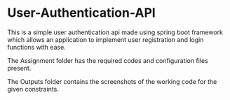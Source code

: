 # User-Authentication-API
This is a simple user authentication api made using spring boot framework which allows an application to implement user registration and login functions with ease.

The Assignment folder has the required codes and configuration files present.

The Outputs folder contains the screenshots of the working code for the given constraints.
